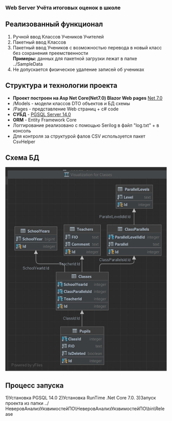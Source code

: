 ### Web Server Учёта итоговых оценок в школе

## Реализованный функционал
1) Ручной ввод Классов Учеников Учителей
2) Пакетный ввод Классов 
3) Пакетный ввод Учеников с возможностью перевода в новый класс без сохранения преемственности  
**Примеры:** данных для пакетной загрузки лежат в папке ../SampleData
4) Не допускается физическое удаление записей об учениках


## Структура и технологии проекта

* **Проект построен на Asp Net Core(Net7.0) Blazor Web pages**
  [Net 7.0](https://dotnet.microsoft.com/en-us/download/dotnet/7.0)
* /Models - модели классов DTO объектов и БД схемы 
* /Pages - представление Web страниц + с# code
* **СУБД** - [PGSQL Server 14.0](https://www.enterprisedb.com/downloads/postgres-postgresql-downloads)
* **ORM** - Entity Framework Core
* Логгирование реализовано с помощью Serilog в файл "log.txt" + в консоль
* Для контроля за структурой фалов CSV используется пакет CsvHelper 
## Схема БД
![DB Schema.jpg](wwwroot%2FDB%20Schema.jpg)

## Процесс запуска
1)Установка PGSQL 14.0
2)Установка RunTime .Net Core 7.0.
3)Запуск проекта из папки ../НеверовАнализУязвимостейПО\НеверовАнализУязвимостейПО\bin\Release
